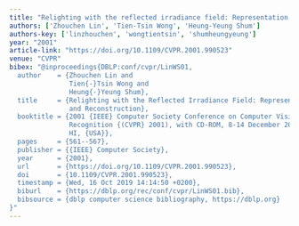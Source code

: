 ```yaml
---
title: "Relighting with the reflected irradiance field: Representation, sampling and reconstruction"
authors: ['Zhouchen Lin', 'Tien-Tsin Wong', 'Heung-Yeung Shum']
authors-key: ['linzhouchen', 'wongtientsin', 'shumheungyeung']
year: "2001"
article-link: "https://doi.org/10.1109/CVPR.2001.990523"
venue: "CVPR"
bibex: "@inproceedings{DBLP:conf/cvpr/LinWS01,
  author    = {Zhouchen Lin and
               Tien{-}Tsin Wong and
               Heung{-}Yeung Shum},
  title     = {Relighting with the Reflected Irradiance Field: Representation, Sampling
               and Reconstruction},
  booktitle = {2001 {IEEE} Computer Society Conference on Computer Vision and Pattern
               Recognition {(CVPR} 2001), with CD-ROM, 8-14 December 2001, Kauai,
               HI, {USA}},
  pages     = {561--567},
  publisher = {{IEEE} Computer Society},
  year      = {2001},
  url       = {https://doi.org/10.1109/CVPR.2001.990523},
  doi       = {10.1109/CVPR.2001.990523},
  timestamp = {Wed, 16 Oct 2019 14:14:50 +0200},
  biburl    = {https://dblp.org/rec/conf/cvpr/LinWS01.bib},
  bibsource = {dblp computer science bibliography, https://dblp.org}
}"
---
```

